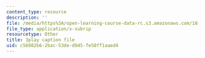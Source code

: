 ```yaml
---
content_type: resource
description: ''
file: /media/https%3A/open-learning-course-data-rc.s3.amazonaws.com/18-01sc-single-variable-calculus-fall-2010/c56982b62bac53ded945fe58ff1aaed4_BSAA0akmPEU.srt
file_type: application/x-subrip
resourcetype: Other
title: 3play caption file
uid: c56982b6-2bac-53de-d945-fe58ff1aaed4
---
```

